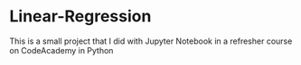 # Linear-Regression
This is a small project that I did with Jupyter Notebook in a refresher course on CodeAcademy in Python
